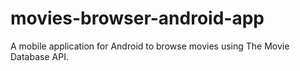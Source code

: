 # movies-browser-android-app
A mobile application for Android to browse movies using The Movie Database API.
